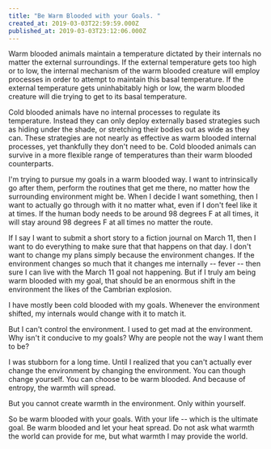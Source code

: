 ```yaml
---
title: "Be Warm Blooded with your Goals. "
created_at: 2019-03-03T22:59:59.000Z
published_at: 2019-03-03T23:12:06.000Z
---
```

Warm blooded animals maintain a temperature dictated by their internals no matter the external surroundings. If the external temperature gets too high or to low, the internal mechanism of the warm blooded creature will employ processes in order to attempt to maintain this basal temperature. If the external temperature gets uninhabitably high or low, the warm blooded creature will die trying to get to its basal temperature.

Cold blooded animals have no internal processes to regulate its temperature. Instead they can only deploy externally based strategies such as hiding under the shade, or stretching their bodies out as wide as they can. These strategies are not nearly as effective as warm blooded internal processes, yet thankfully they don't need to be. Cold blooded animals can survive in a more flexible range of temperatures than their warm blooded counterparts.

I'm trying to pursue my goals in a warm blooded way. I want to intrinsically go after them, perform the routines that get me there, no matter how the surrounding environment might be. When I decide I want something, then I want to actually go through with it no matter what, even if I don't feel like it at times. If the human body needs to be around 98 degrees F at all times, it will stay around 98 degrees F at all times no matter the route.

If I say I want to submit a short story to a fiction journal on March 11, then I want to do everything to make sure that that happens on that day. I don't want to change my plans simply because the environment changes. If the environment changes so much that it changes me internally -- fever -- then sure I can live with the March 11 goal not happening. But if I truly am being warm blooded with my goal, that should be an enormous shift in the environment the likes of the Cambrian explosion.

I have mostly been cold blooded with my goals. Whenever the environment shifted, my internals would change with it to match it. 

But I can't control the environment. I used to get mad at the environment. Why isn't it conducive to my goals? Why are people not the way I want them to be? 

I was stubborn for a long time. Until I realized that you can't actually ever change the environment by changing the environment. You can though change yourself. You can choose to be warm blooded. And because of entropy, the warmth will spread. 

But you cannot create warmth in the environment. Only within yourself. 

So be warm blooded with your goals. With your life -- which is the ultimate goal. Be warm blooded and let your heat spread. Do not ask what warmth the world can provide for me, but what warmth I may provide the world.
